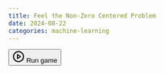 ```yaml
---
title: Feel the Non-Zero Centered Problem
date: 2024-08-22
categories: machine-learning
---
```


<div class="iframe_placeholder" data-iframe="<iframe frameborder=&quot;0&quot; allowtransparency=&quot;true&quot; allow=&quot;autoplay; fullscreen *; geolocation; microphone; camera; midi; monetization; xr-spatial-tracking; gamepad; gyroscope; accelerometer; xr; cross-origin-isolated; web-share&quot; mozallowfullscreen=&quot;true&quot; msallowfullscreen=&quot;true&quot; src=&quot;https://html-classic.itch.zone/html/11279872/index.html&quot; scrolling=&quot;no&quot; id=&quot;game_drop&quot; webkitallowfullscreen=&quot;true&quot; allowfullscreen=&quot;true&quot;></iframe>"><button class="button load_iframe_btn"><svg height="24" viewBox="0 0 24 24" stroke-width="2" version="1.1" stroke-linejoin="round" fill="none" stroke-linecap="round" aria-hidden="" role="img" stroke="currentColor" class="svgicon icon_play" width="24"><circle cx="12" cy="12" r="10"></circle><polygon points="10 8 16 12 10 16 10 8"></polygon></svg> Run game</button></div>
